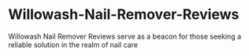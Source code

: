 # Willowash-Nail-Remover-Reviews
Willowash Nail Remover Reviews serve as a beacon for those seeking a reliable solution in the realm of nail care

